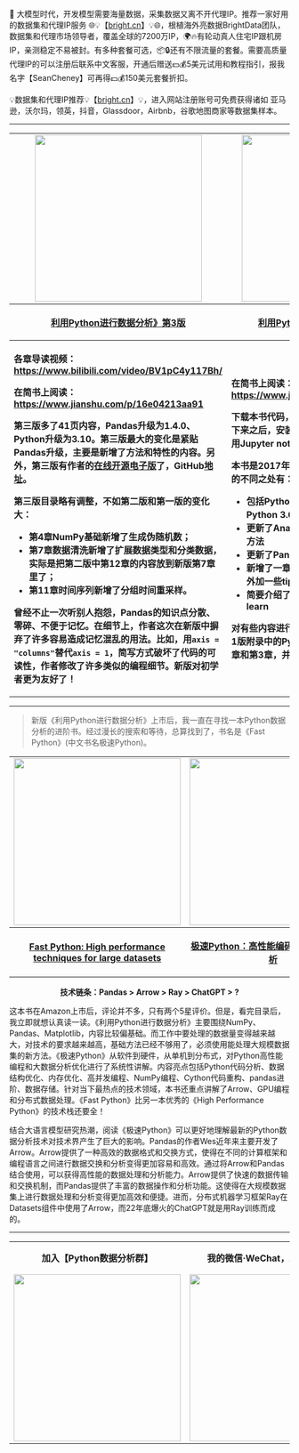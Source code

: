 🌟 大模型时代，开发模型需要海量数据，采集数据又离不开代理IP。推荐一家好用的数据集和代理IP服务 🌐💡【[bright.cn](https://get.brightdata.com/bigdataresource)】💡🌐，根植海外亮数据BrightData团队，数据集和代理市场领导者，覆盖全球的7200万IP，🌍🔥有轮动真人住宅IP跟机房IP，亲测稳定不易被封。有多种套餐可选，📦🔒还有不限流量的套餐。需要高质量代理IP的可以注册后联系中文客服，开通后赠送💵💰5美元试用和教程指引，报我名字【SeanCheney】可再得💵💰150美元套餐折扣。

💡数据集和代理IP推荐💡【[bright.cn](https://get.brightdata.com/bigdataresource)】💡，进入网站注册账号可免费获得诸如 亚马逊，沃尔玛，领英，抖音，Glassdoor，Airbnb，谷歌地图商家等数据集样本。


***

<div>
<table style="width:100%">
    <tr>
        <td align=center>
            <a href="https://u.jd.com/W8xSkzl">
                <img src="https://p.ipic.vip/48zva4.png" height="300px">
            </a>
        </td>
        <td align=center>
            <a href="https://item.jd.com/12398725.html">
                <img src="http://upload-images.jianshu.io/upload_images/7178691-0d965cf51eb5af9e.png?imageMogr2/auto-orient/strip|imageView2/2/w/1240" height="300px">
            </a>
        </td>
    </tr> 
    <tr align=center>
        <th>
            <a href="https://u.jd.com/W8xSkzl">
                <p>利用Python进行数据分析》第3版</p>         
            </a>
        </th>
        <th>
            <a href="https://item.jd.com/12398725.html">
                <p>利用Python进行数据分析》第2版</p>         
            </a>
        </th>
    </tr>
    <tr>
        <th align=left>
            <p>各章导读视频：<a href="https://www.bilibili.com/video/BV1pC4y117Bh/">https://www.bilibili.com/video/BV1pC4y117Bh/</a></p>
            <p>在简书上阅读： <a href="https://www.jianshu.com/p/16e04213aa91">https://www.jianshu.com/p/16e04213aa91</a></p>
            第三版多了41页内容，Pandas升级为1.4.0、Python升级为3.10。第三版最大的变化是紧贴Pandas升级，主要是新增了方法和特性的内容。另外，第三版有作者的<a href="https://wesmckinney.com/book/">在线开源电子版</a>了，GitHub<a href="https://github.com/wesm/pydata-book">地址</a>。

第三版目录略有调整，不如第二版和第一版的变化大：
- 第4章NumPy基础新增了生成伪随机数；
- 第7章数据清洗新增了扩展数据类型和分类数据，实际是把第二版中第12章的内容放到新版第7章里了；
- 第11章时间序列新增了分组时间重采样。

曾经不止一次听别人抱怨，Pandas的知识点分散、零碎、不便于记忆。在细节上，作者这次在新版中摒弃了许多容易造成记忆混乱的用法。比如，用`axis = "columns"`替代`axis = 1`，简写方式破坏了代码的可读性，作者修改了许多类似的编程细节。新版对初学者更为友好了！
        </th>
        <th align=left>
            <p>在简书上阅读： <a href="https://www.jianshu.com/p/04d180d90a3f">https://www.jianshu.com/p/04d180d90a3f</a></p>
            
下载本书代码，GitHub<a href="https://github.com/wesm/pydata-book/tree/2nd-edition">地址</a>（建议把代码下载下来之后，安装好Anaconda，在目录文件夹中用Jupyter notebook打开）。

本书是2017年10月20号正式出版的，和第1版的不同之处有：

* 包括Python教程内的所有代码升级为Python 3.6（第1版使用的是Python 2.7）
* 更新了Anaconda和其它包的Python安装方法
* 更新了Pandas为2017最新版
* 新增了一章，关于更高级的Pandas工具，外加一些tips
* 简要介绍了使用StatsModels和scikit-learn

对有些内容进行了重新排版。最大的改变是把第1版附录中的Python教程，单列成了现在的第2章和第3章，并且进行了扩充。
        </th>
    </tr>
</table>
</div>

***

> 新版《利用Python进行数据分析》上市后，我一直在寻找一本Python数据分析的进阶书。经过漫长的搜索和等待，总算找到了，书名是《Fast Python》(中文书名极速Python)。

<div align=center>
<table style="width:100%">
    <tr>
        <td align=center>
            <a href="https://www.amazon.com/Fast-Python-performance-techniques-datasets-ebook/dp/B0C3N4H919">
                <img src="https://pica.zhimg.com/80/v2-b298d639d1535abf0df8c828c8c7cbfa_1440w.png" height="300px">
            </a>
        </td>
        <td align=center>
            <a href="https://item.jd.com/14121183.html">
                <img src="https://pic1.zhimg.com/80/v2-2833cf04fb676ef850eb56ff286526ff_1440w.png" height="300px">
            </a>
        </td>
    </tr> 
    <tr align=center>
        <th>
            <a href="https://www.amazon.com/Fast-Python-performance-techniques-datasets-ebook/dp/B0C3N4H919">
                <p>Fast Python: High performance techniques for large datasets</p>         
            </a>
        </th>
        <th>
            <a href="https://item.jd.com/14121183.html">
                <p>极速Python：高性能编码、计算与数据分析</p>         
            </a>
        </th>
    </tr>
</table>
</div>

<div align=center>
    <p><b>技术链条：Pandas > Arrow > Ray > ChatGPT > ?</b></p>
</div>

这本书在Amazon上市后，评论并不多，只有两个5星评价。但是，看完目录后，我立即就想认真读一读。《利用Python进行数据分析》主要围绕NumPy、Pandas、Matplotlib，内容比较偏基础。而工作中要处理的数据量变得越来越大，对技术的要求越来越高，基础方法已经不够用了，必须使用能处理大规模数据集的新方法。《极速Python》从软件到硬件，从单机到分布式，对Python高性能编程和大数据分析优化进行了系统性讲解。内容亮点包括Python代码分析、数据结构优化、内存优化、高并发编程、NumPy编程、Cython代码重构、pandas进阶、数据存储。针对当下最热点的技术领域，本书还重点讲解了Arrow、GPU编程和分布式数据处理。《Fast Python》比另一本优秀的《High Performance Python》的技术栈还要全！

结合大语言模型研究热潮，阅读《极速Python》可以更好地理解最新的Python数据分析技术对技术界产生了巨大的影响。Pandas的作者Wes近年来主要开发了Arrow。Arrow提供了一种高效的数据格式和交换方式，使得在不同的计算框架和编程语言之间进行数据交换和分析变得更加容易和高效。通过将Arrow和Pandas结合使用，可以获得高性能的数据处理和分析能力。Arrow提供了快速的数据传输和交换机制，而Pandas提供了丰富的数据操作和分析功能。这使得在大规模数据集上进行数据处理和分析变得更加高效和便捷。进而，分布式机器学习框架Ray在Datasets组件中使用了Arrow，而22年底爆火的ChatGPT就是用Ray训练而成的。

***

<div align=center>
<table style="width:100%">
    <tr align=center>
        <th>加入【Python数据分析群】</th>
        <th>我的微信·WeChat，欢迎沟通 ^_^</th>
        <th>AI科技论谈·分享AI新知</th>
    </tr>
    <tr>
        <td align=center>
            <img src="https://picx.zhimg.com/80/v2-af61aeb9263906e86367f7bb6333994a_1440w.png" height="300px">
        </td>
        <td align=center>
            <img src="https://picx.zhimg.com/80/v2-1bc464c93aaf40b2d6d6cfbed157e101_1440w.png" height="300px">
        </td>
        <td align=center>
            <img src="https://pic1.zhimg.com/80/v2-439e0af93b3938d8189f91b4556f1fc9_1440w.jpeg" width="160px">
        </td>
    </tr> 
</table>
</div>
